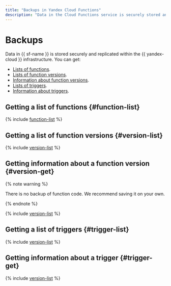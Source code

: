 ```yaml
---
title: "Backups in Yandex Cloud Functions"
description: "Data in the Cloud Functions service is securely stored and replicated in the Yandex Cloud infrastructure. You can get function lists, function version lists, function version information, trigger lists, trigger information."
---
```


# Backups

Data in {{ sf-name }} is stored securely and replicated within the {{ yandex-cloud }} infrastructure. You can get:

* [Lists of functions](#function-list).
* [Lists of function versions](#version-list).
* [Information about function versions](#version-get).
* [Lists of triggers](#trigger-list).
* [Information about triggers](#trigger-get).

## Getting a list of functions {#function-list}

{% include [function-list](../../_includes/functions/function-list.md) %}

## Getting a list of function versions {#version-list}

{% include [version-list](../../_includes/functions/version-list.md) %}

## Getting information about a function version {#version-get}

{% note warning %}

There is no backup of function code. We recommend saving it on your own.

{% endnote %}

{% include [version-list](../../_includes/functions/version-get.md) %}

## Getting a list of triggers {#trigger-list}

{% include [version-list](../../_includes/functions/trigger-list.md) %}

## Getting information about a trigger {#trigger-get}

{% include [version-list](../../_includes/functions/trigger-get.md) %}

